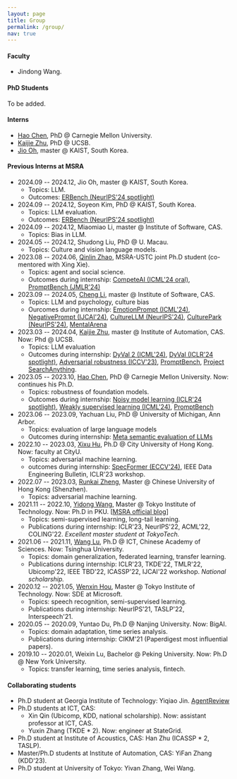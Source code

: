 ```yaml
---
layout: page
title: Group
permalink: /group/
nav: true
---
```



#### Faculty

- Jindong Wang.

#### PhD Students

To be added.


#### Interns

- [Hao Chen](https://scholar.google.com/citations?hl=en&user=tktqkhwAAAAJ&view_op=list_works&sortby=pubdate), PhD @ Carnegie Mellon University.
- [Kaijie Zhu](https://immortalise.github.io/), PhD @ UCSB.
- [Jio Oh](https://scholar.google.com/citations?user=H0WDLM4AAAAJ&hl=en), master @ KAIST, South Korea.

#### Previous Interns at MSRA

- 2024.09 -- 2024.12, Jio Oh, master @ KAIST, South Korea.
  - Topics: LLM.
  - Outcomes: [ERBench (NeurIPS'24 spotlight)](https://arxiv.org/abs/2403.05266)
- 2024.09 -- 2024.12, Soyeon Kim, PhD @ KAIST, South Korea.
  - Topics: LLM evaluation.
  - Outcomes: [ERBench (NeurIPS'24 spotlight)](https://arxiv.org/abs/2403.05266)
- 2024.09 -- 2024.12, Miaomiao Li, master @ Institute of Software, CAS.
  - Topics: Bias in LLM.
- 2024.05 -- 2024.12, Shudong Liu, PhD @ U. Macau.
  - Topics: Culture and vision language models.
- 2023.08 -- 2024.06, [Qinlin Zhao](https://www.linkedin.com/in/qinlin-zhao-3a51292b2/), MSRA-USTC joint Ph.D student (co-mentored with Xing Xie).
  - Topics: agent and social science.
  - Outcomes during internship: [CompeteAI (ICML'24 oral)](https://arxiv.org/abs/2310.17512), [PromptBench (JMLR'24)](https://arxiv.org/abs/2312.07910)
- 2023.09 -- 2024.05, [Cheng Li](https://scholar.google.com/citations?user=083GCIwAAAAJ), master @ Institute of Software, CAS.
  - Topics: LLM and psychology, culture bias
  - Ourcomes during internship: [EmotionPrompt (ICML'24)](https://arxiv.org/abs/2312.11111), [NegativePrompt (IJCAI'24)](https://arxiv.org/abs/2405.02814), [CultureLLM (NeurIPS'24)](https://arxiv.org/abs/2402.10946), [CulturePark (NeurIPS'24)](https://arxiv.org/abs/2405.15145), [MentalArena](https://arxiv.org/abs/2410.06845)
- 2023.03 -- 2024.04, [Kaijie Zhu](https://immortalise.github.io/), master @ Institute of Automation, CAS. Now: Phd @ UCSB.
  - Topics: LLM evaluation
  - Outcomes during internship: [DyVal 2 (ICML'24)](https://arxiv.org/abs/2402.14865), [DyVal (ICLR'24 spotlight)](https://arxiv.org/abs/2309.17167), [Adversarial robustness (ICCV'23)](https://arxiv.org/abs/2308.02533), [PromptBench](https://github.com/microsoft/promptbench), [Project SearchAnything](https://github.com/Immortalise/SearchAnything).
- 2023.05 -- 2023.10, [Hao Chen](https://scholar.google.com/citations?hl=en&user=tktqkhwAAAAJ&view_op=list_works&sortby=pubdate), PhD @ Carnegie Mellon University. Now: continues his Ph.D.
  - Topics: robustness of foundation models.
  - Outcomes during internship: [Noisy model learning (ICLR'24 spotlight)](https://arxiv.org/abs/2309.17002), [Weakly supervised learning (ICML'24)](https://arxiv.org/abs/2402.01922), [PromptBench](https://github.com/microsoft/promptbench)
- 2023.06 -- 2023.09, Yachuan Liu, PhD @ University of Michigan, Ann Arbor.
  - Topics: evaluation of large language models
  - Outcomes during internship: [Meta semantic evaluation of LLMs](https://arxiv.org/abs/2310.01448)
- 2022.10 -- 2023.03, [Xixu Hu](https://xixuhu.github.io/), Ph.D @ City University of Hong Kong. Now: faculty at CityU.
  - Topics: adversarial machine learning.
  - outcomes during internship: [SpecFormer (ECCV'24)](https://arxiv.org/abs/2402.03317), IEEE Data Engineering Bulletin, ICLR'23 workshop.
- 2022.07 -- 2023.03, [Runkai Zheng](https://scholar.google.com/citations?user=52haRQ0AAAAJ&hl=en), Master @ Chinese University of Hong Kong (Shenzhen).
  - Topics: adversarial machine learning.
- 2021.11 -- 2022.10, [Yidong Wang](https://qianlanwyd.github.io/), Master @ Tokyo Institute of Technology. Now: Ph.D in PKU. [[MSRA official blog](https://www.msra.cn/zh-cn/news/outreach-articles/%e5%ae%9e%e4%b9%a0%e6%b4%be%ef%bd%9c%e7%8e%8b%e4%b8%80%e6%a0%8b%ef%bc%9a%e4%b8%bb%e5%8a%a8%e5%b0%b1%e4%bc%9a%e6%9c%89%e6%95%85%e4%ba%8b%ef%bc%81%e9%ab%98%e6%95%88%e7%a7%91%e7%a0%94%e7%a7%98%e8%af%80)]
  - Topics: semi-supervised learning, long-tail learning.
  - Publications during internship: ICLR'23, NeurIPS'22, ACML'22, COLING'22. *Excellent master student at TokyoTech.*
- 2021.06 -- 2021.11, [Wang Lu](https://scholar.google.com.hk/citations?user=r0C8zaMAAAAJ&hl=zh-CN), Ph.D @ ICT, Chinese Academy of Sciences. Now: Tsinghua University.
  - Topics: domain generalization, federated learning, transfer learning.
  - Publications during internship: ICLR'23, TKDE'22, TMLR'22, Ubicomp'22, IEEE TBD'22, ICASSP'22, IJCAI'22 workshop. *National scholarship.*
- 2020.12 -- 2021.05, [Wenxin Hou](https://houwx.net), Master @ Tokyo Institute of Technology. Now: SDE at Microsoft.
  - Topics: speech recognition, semi-supervised learning.
  - Publications during internship: NeurIPS'21, TASLP'22, Interspeech'21.
- 2020.05 -- 2020.09, Yuntao Du, Ph.D @ Nanjing University. Now: BigAI.
  - Topics: domain adaptation, time series analysis.
  - Publications during internship: CIKM'21 (Paperdigest most influential papers).
- 2019.10 -- 2020.01, Weixin Lu, Bachelor @ Peking University. Now: Ph.D @ New York University.
  - Topics: transfer learning, time series analysis, fintech.

#### Collaborating students

- Ph.D student at Georgia Institute of Technology: Yiqiao Jin. [AgentReview](https://arxiv.org/abs/2406.12708)
- Ph.D students at ICT, CAS: 
  - Xin Qin (Ubicomp, KDD, national scholarship). Now: assistant professor at ICT, CAS.
  - Yuxin Zhang (TKDE * 2). Now: engineer at StateGrid.
- Ph.D student at Institute of Acoustics, CAS: Han Zhu (ICASSP * 2, TASLP).
- Master/Ph.D students at Institute of Automation, CAS: YiFan Zhang (KDD'23).
- Ph.D student at University of Tokyo: Yivan Zhang, Wei Wang.


